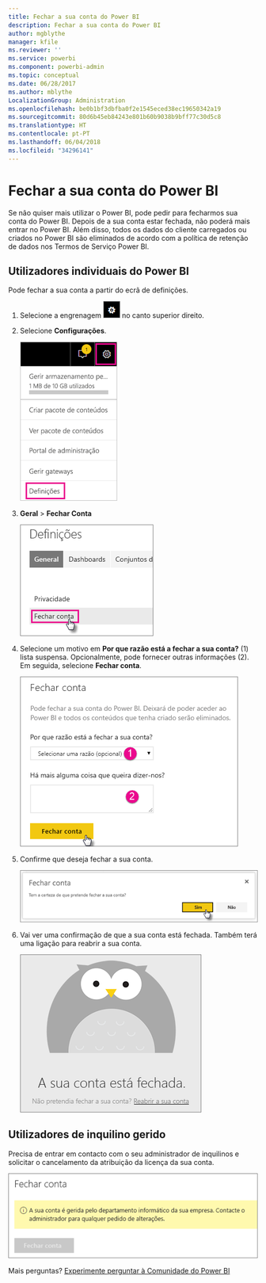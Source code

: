 ```yaml
---
title: Fechar a sua conta do Power BI
description: Fechar a sua conta do Power BI
author: mgblythe
manager: kfile
ms.reviewer: ''
ms.service: powerbi
ms.component: powerbi-admin
ms.topic: conceptual
ms.date: 06/28/2017
ms.author: mblythe
LocalizationGroup: Administration
ms.openlocfilehash: be0b1bf3dbfba0f2e1545eced38ec19650342a19
ms.sourcegitcommit: 80d6b45eb84243e801b60b9038b9bff77c30d5c8
ms.translationtype: HT
ms.contentlocale: pt-PT
ms.lasthandoff: 06/04/2018
ms.locfileid: "34296141"
---
```

# <a name="closing-your-power-bi-account"></a>Fechar a sua conta do Power BI
Se não quiser mais utilizar o Power BI, pode pedir para fecharmos sua conta do Power BI.  Depois de a sua conta estar fechada, não poderá mais entrar no Power BI.  Além disso, todos os dados do cliente carregados ou criados no Power BI são eliminados de acordo com a política de retenção de dados nos Termos de Serviço Power BI.

## <a name="individual-power-bi-users"></a>Utilizadores individuais do Power BI
Pode fechar a sua conta a partir do ecrã de definições.

1. Selecione a engrenagem ![](media/service-admin-closing-your-account/gear.png) no canto superior direito.
2. Selecione **Configurações**.
   
    ![](media/service-admin-closing-your-account/closeaccount-settings.png)
3. **Geral** > **Fechar Conta**
   
    ![](media/service-admin-closing-your-account/closeaccount-settings2.png)
4. Selecione um motivo em **Por que razão está a fechar a sua conta?** (1) lista suspensa.  Opcionalmente, pode fornecer outras informações (2). Em seguida, selecione **Fechar conta**.
   
    ![](media/service-admin-closing-your-account/closeaccount-settings3.png)
5. Confirme que deseja fechar a sua conta.
   
    ![](media/service-admin-closing-your-account/closeaccount-settings4.png)
6. Vai ver uma confirmação de que a sua conta está fechada. Também terá uma ligação para reabrir a sua conta.
   
    ![](media/service-admin-closing-your-account/closeaccount-settings5.png)

## <a name="managed-tenant-users"></a>Utilizadores de inquilino gerido
Precisa de entrar em contacto com o seu administrador de inquilinos e solicitar o cancelamento da atribuição da licença da sua conta.

![](media/service-admin-closing-your-account/closeaccountmanaged.png)

Mais perguntas? [Experimente perguntar à Comunidade do Power BI](http://community.powerbi.com/)

